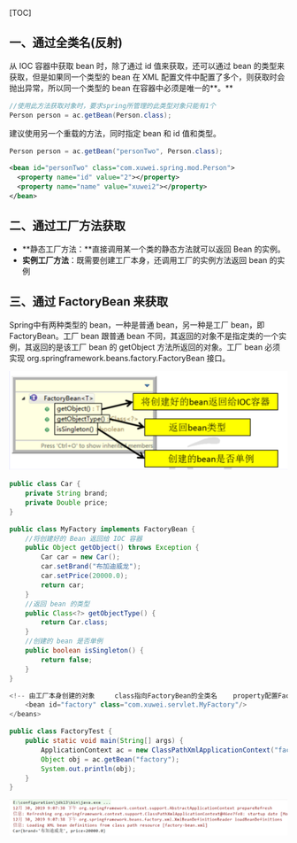 [TOC]

## 一、通过全类名(反射)

从 IOC 容器中获取 bean 时，除了通过 id 值来获取，还可以通过 bean 的类型来获取，但是如果同一个类型的 bean 在 XML 配置文件中配置了多个，则获取时会抛出异常，所以同一个类型的 bean 在容器中必须是唯一的**。**

```java
//使用此方法获取对象时，要求spring所管理的此类型对象只能有1个
Person person = ac.getBean(Person.class);
```

建议使用另一个重载的方法，同时指定 bean 和 id 值和类型。

```java
Person person = ac.getBean("personTwo", Person.class);
```

```xml
<bean id="personTwo" class="com.xuwei.spring.mod.Person">
  <property name="id" value="2"></property>
  <property name="name" value="xuwei2"></property>
</bean>
```

## 二、通过工厂方法获取

- **静态工厂方法：**直接调用某一个类的静态方法就可以返回 Bean 的实例。
- **实例工厂方法**：既需要创建工厂本身，还调用工厂的实例方法返回 bean 的实例

## 三、通过 FactoryBean 来获取

Spring中有两种类型的 bean，一种是普通 bean，另一种是工厂 bean，即 FactoryBean。工厂 bean 跟普通 bean 不同，其返回的对象不是指定类的一个实例，其返回的是该工厂 bean 的 getObject 方法所返回的对象。工厂 bean 必须实现 org.springframework.beans.factory.FactoryBean 接口。

![image.png](../../imgs/1580810437190-93a7e981-daf6-4689-90ab-6f5e561fe6b5.png)

```java
public class Car {
    private String brand;
    private Double price;
}
```

```java
public class MyFactory implements FactoryBean {
    //将创建好的 Bean 返回给 IOC 容器
    public Object getObject() throws Exception {
        Car car = new Car();
        car.setBrand("布加迪威龙");
        car.setPrice(20000.0);
        return car;
    }
    //返回 bean 的类型
    public Class<?> getObjectType() {
        return Car.class;
    }
    //创建的 bean 是否单例
    public boolean isSingleton() {
        return false;
    }
}
```

```java
<!-- 由工厂本身创建的对象     class指向FactoryBean的全类名    property配置FactoryBean的属性 -->
    <bean id="factory" class="com.xuwei.servlet.MyFactory"/>
</beans>
```

```java
public class FactoryTest {
    public static void main(String[] args) {
        ApplicationContext ac = new ClassPathXmlApplicationContext("factory-bean.xml");
        Object obj = ac.getBean("factory");
        System.out.println(obj);
    }
}
```

![image.png](../../imgs/1580810531908-01fa5132-a32a-4f60-affa-496f391c58a0.png)